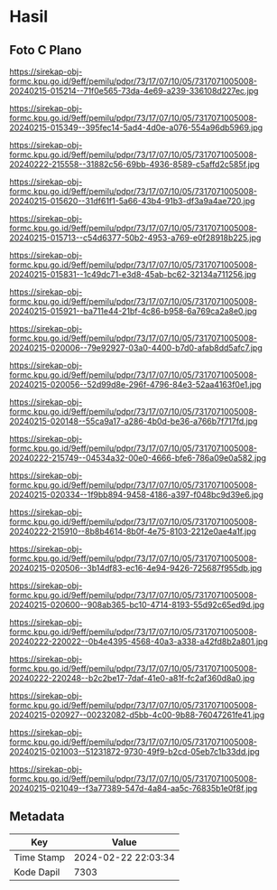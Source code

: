 # Hasil

## Foto C Plano

https://sirekap-obj-formc.kpu.go.id/9eff/pemilu/pdpr/73/17/07/10/05/7317071005008-20240215-015214--71f0e565-73da-4e69-a239-336108d227ec.jpg

https://sirekap-obj-formc.kpu.go.id/9eff/pemilu/pdpr/73/17/07/10/05/7317071005008-20240215-015349--395fec14-5ad4-4d0e-a076-554a96db5969.jpg

https://sirekap-obj-formc.kpu.go.id/9eff/pemilu/pdpr/73/17/07/10/05/7317071005008-20240222-215558--31882c56-69bb-4936-8589-c5affd2c585f.jpg

https://sirekap-obj-formc.kpu.go.id/9eff/pemilu/pdpr/73/17/07/10/05/7317071005008-20240215-015620--31df61f1-5a66-43b4-91b3-df3a9a4ae720.jpg

https://sirekap-obj-formc.kpu.go.id/9eff/pemilu/pdpr/73/17/07/10/05/7317071005008-20240215-015713--c54d6377-50b2-4953-a769-e0f28918b225.jpg

https://sirekap-obj-formc.kpu.go.id/9eff/pemilu/pdpr/73/17/07/10/05/7317071005008-20240215-015831--1c49dc71-e3d8-45ab-bc62-32134a711256.jpg

https://sirekap-obj-formc.kpu.go.id/9eff/pemilu/pdpr/73/17/07/10/05/7317071005008-20240215-015921--ba711e44-21bf-4c86-b958-6a769ca2a8e0.jpg

https://sirekap-obj-formc.kpu.go.id/9eff/pemilu/pdpr/73/17/07/10/05/7317071005008-20240215-020006--79e92927-03a0-4400-b7d0-afab8dd5afc7.jpg

https://sirekap-obj-formc.kpu.go.id/9eff/pemilu/pdpr/73/17/07/10/05/7317071005008-20240215-020056--52d99d8e-296f-4796-84e3-52aa4163f0e1.jpg

https://sirekap-obj-formc.kpu.go.id/9eff/pemilu/pdpr/73/17/07/10/05/7317071005008-20240215-020148--55ca9a17-a286-4b0d-be36-a766b7f717fd.jpg

https://sirekap-obj-formc.kpu.go.id/9eff/pemilu/pdpr/73/17/07/10/05/7317071005008-20240222-215749--04534a32-00e0-4666-bfe6-786a09e0a582.jpg

https://sirekap-obj-formc.kpu.go.id/9eff/pemilu/pdpr/73/17/07/10/05/7317071005008-20240215-020334--1f9bb894-9458-4186-a397-f048bc9d39e6.jpg

https://sirekap-obj-formc.kpu.go.id/9eff/pemilu/pdpr/73/17/07/10/05/7317071005008-20240222-215910--8b8b4614-8b0f-4e75-8103-2212e0ae4a1f.jpg

https://sirekap-obj-formc.kpu.go.id/9eff/pemilu/pdpr/73/17/07/10/05/7317071005008-20240215-020506--3b14df83-ec16-4e94-9426-725687f955db.jpg

https://sirekap-obj-formc.kpu.go.id/9eff/pemilu/pdpr/73/17/07/10/05/7317071005008-20240215-020600--908ab365-bc10-4714-8193-55d92c65ed9d.jpg

https://sirekap-obj-formc.kpu.go.id/9eff/pemilu/pdpr/73/17/07/10/05/7317071005008-20240222-220022--0b4e4395-4568-40a3-a338-a42fd8b2a801.jpg

https://sirekap-obj-formc.kpu.go.id/9eff/pemilu/pdpr/73/17/07/10/05/7317071005008-20240222-220248--b2c2be17-7daf-41e0-a81f-fc2af360d8a0.jpg

https://sirekap-obj-formc.kpu.go.id/9eff/pemilu/pdpr/73/17/07/10/05/7317071005008-20240215-020927--00232082-d5bb-4c00-9b88-76047261fe41.jpg

https://sirekap-obj-formc.kpu.go.id/9eff/pemilu/pdpr/73/17/07/10/05/7317071005008-20240215-021003--51231872-9730-49f9-b2cd-05eb7c1b33dd.jpg

https://sirekap-obj-formc.kpu.go.id/9eff/pemilu/pdpr/73/17/07/10/05/7317071005008-20240215-021049--f3a77389-547d-4a84-aa5c-76835b1e0f8f.jpg


## Metadata

| Key        | Value               |
| ---------- | ------------------- |
| Time Stamp | 2024-02-22 22:03:34 |
| Kode Dapil | 7303                |



